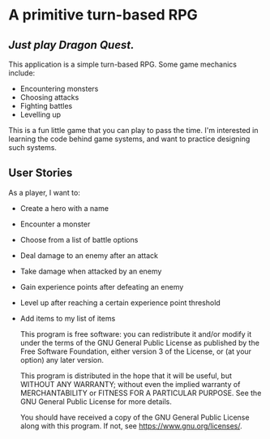 # A primitive turn-based RPG
## *Just play Dragon Quest.*

This application is a simple turn-based RPG. Some game mechanics include:
- Encountering monsters
- Choosing attacks
- Fighting battles
- Levelling up

This is a fun little game that you can play to pass the time. I'm interested in learning the code behind
game systems, and want to practice designing such systems.

## User Stories

As a player, I want to:
- Create a hero with a name
- Encounter a monster
- Choose from a list of battle options
- Deal damage to an enemy after an attack
- Take damage when attacked by an enemy
- Gain experience points after defeating an enemy
- Level up after reaching a certain experience point threshold
- Add items to my list of items





    This program is free software: you can redistribute it and/or modify
    it under the terms of the GNU General Public License as published by
    the Free Software Foundation, either version 3 of the License, or
    (at your option) any later version.

    This program is distributed in the hope that it will be useful,
    but WITHOUT ANY WARRANTY; without even the implied warranty of
    MERCHANTABILITY or FITNESS FOR A PARTICULAR PURPOSE.  See the
    GNU General Public License for more details.

    You should have received a copy of the GNU General Public License
    along with this program.  If not, see <https://www.gnu.org/licenses/>.
